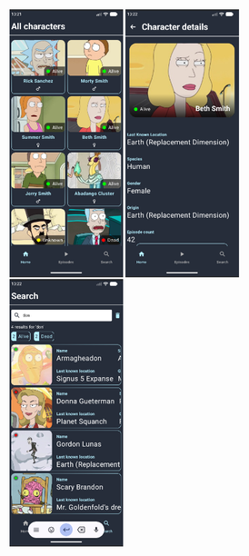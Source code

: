 <img src="screen_one.png" width="200" alt="Home" />
<img src="screen_two.png" width="200" alt="Search" />
<img src="screen_three.png" width="200" alt="Character" />
